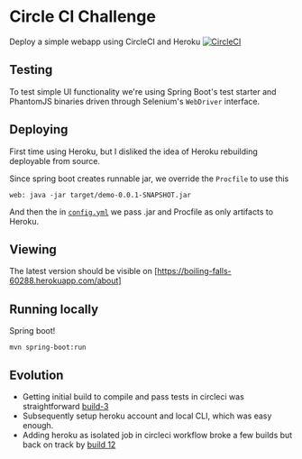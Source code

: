 # Circle CI Challenge

Deploy a simple webapp using CircleCI and Heroku
[![CircleCI](https://circleci.com/gh/eddiewebb/circleci-challenge.svg?style=svg)](https://circleci.com/gh/eddiewebb/circleci-challenge)

##  Testing
To test simple UI functionality we're using Spring Boot's test starter and PhantomJS binaries driven through Selenium's `WebDriver` interface.

## Deploying
First time using Heroku, but I disliked the idea of Heroku rebuilding deployable from source.

Since spring boot creates runnable jar, we override the `Procfile` to use this

```
web: java -jar target/demo-0.0.1-SNAPSHOT.jar
```

And then the in [`config.yml`](.circleci/config.yml) we pass .jar and Procfile as only artifacts to Heroku.

## Viewing

The latest version should be visible on [https://boiling-falls-60288.herokuapp.com/about]


## Running locally

Spring boot!

```
mvn spring-boot:run
```


## Evolution

- Getting initial build to compile and pass tests in circleci was straightforward [build-3](https://circleci.com/gh/eddiewebb/circleci-challenge/3) 
- Subsequently setup heroku account and local CLI, which was easy enough.
- Adding heroku as isolated job in circleci workflow broke a few builds but back on track by [build 12](https://circleci.com/gh/eddiewebb/circleci-challenge/12)